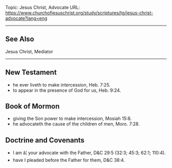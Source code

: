 Topic: Jesus Christ, Advocate
URL: https://www.churchofjesuschrist.org/study/scriptures/tg/jesus-christ-advocate?lang=eng

---

## See Also

Jesus Christ, Mediator

---

## New Testament

- he ever liveth to make intercession, Heb. 7:25.
- to appear in the presence of God for us, Heb. 9:24.

## Book of Mormon

- giving the Son power to make intercession, Mosiah 15:8.
- he advocateth the cause of the children of men, Moro. 7:28.

## Doctrine and Covenants

- I am â¦ your advocate with the Father, D&C 29:5 (32:3; 45:3; 62:1; 110:4).
- have I pleaded before the Father for them, D&C 38:4.

